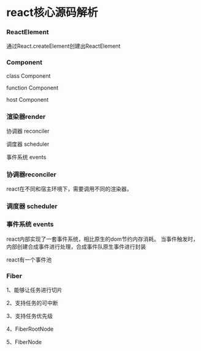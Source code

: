 # react核心源码解析




### ReactElement


通过React.createElement创建出ReactElement


### Component

class Component

function Component


host Component




### 渲染器render


协调器 reconciler

调度器 scheduler

事件系统 events




### 协调器reconciler

react在不同和宿主环境下，需要调用不同的渲染器，



### 调度器 scheduler





### 事件系统 events


react内部实现了一套事件系统，相比原生的dom节约内存消耗。
当事件触发时，内部创建合成事件进行处理，合成事件队原生事件进行封装



react有一个事件池




### Fiber

1、能够让任务进行切片

2、支持任务的可中断

3、支持任务优先级

4、FiberRootNode

5、FiberNode









